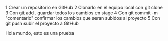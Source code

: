 1 Crear un repositorio en GitHub
2 Clonarlo en el equipo local con git clone
3 Con git add . guardar todos los cambios en stage
4 Con git commit -m "comentario" confirmar los cambios que seran subidos al proyecto
5 Con git push subir el proyecto a GitHub

Hola mundo, esto es una prueba